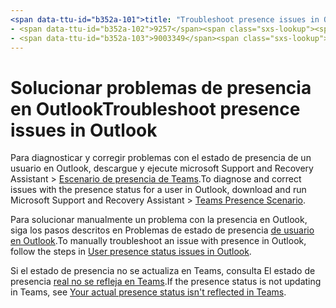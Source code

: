 ```yaml
---
<span data-ttu-id="b352a-101">title: "Troubleshoot presence issues in Outlook" ms.author: pebaum author: pebaum manager: scotv ms.date: 04/8/2021 ms.audience: Admin ms.topic: article ms.service: o365-administration ROBOTS: NOINDEX, NOFOLLOW localization_priority: Priority ms.collection: Adm_O365 ms.custom: (</span><span class="sxs-lookup"><span data-stu-id="b352a-101">title: "Troubleshoot presence issues in Outlook" ms.author: pebaum author: pebaum manager: scotv ms.date: 04/8/2021 ms.audience: Admin ms.topic: article ms.service: o365-administration ROBOTS: NOINDEX, NOFOLLOW localization_priority: Priority ms.collection: Adm_O365 ms.custom: (</span></span>
- <span data-ttu-id="b352a-102">9257</span><span class="sxs-lookup"><span data-stu-id="b352a-102">9257</span></span>
- <span data-ttu-id="b352a-103">9003349</span><span class="sxs-lookup"><span data-stu-id="b352a-103">9003349</span></span>
---
```


# <a name="troubleshoot-presence-issues-in-outlook"></a><span data-ttu-id="b352a-104">Solucionar problemas de presencia en Outlook</span><span class="sxs-lookup"><span data-stu-id="b352a-104">Troubleshoot presence issues in Outlook</span></span>

<span data-ttu-id="b352a-105">Para diagnosticar y corregir problemas con el estado de presencia de un usuario en Outlook, descargue y ejecute microsoft Support and Recovery Assistant > [Escenario de presencia de Teams](https://aka.ms/SaRA-TeamsPresenceScenario).</span><span class="sxs-lookup"><span data-stu-id="b352a-105">To diagnose and correct issues with the presence status for a user in Outlook, download and run Microsoft Support and Recovery Assistant > [Teams Presence Scenario](https://aka.ms/SaRA-TeamsPresenceScenario).</span></span>

<span data-ttu-id="b352a-106">Para solucionar manualmente un problema con la presencia en Outlook, siga los pasos descritos en Problemas de estado de presencia [de usuario en Outlook](https://docs.microsoft.com/microsoftteams/troubleshoot/teams-im-presence/issues-with-presence-in-outlook).</span><span class="sxs-lookup"><span data-stu-id="b352a-106">To manually troubleshoot an issue with presence in Outlook, follow the steps in [User presence status issues in Outlook](https://docs.microsoft.com/microsoftteams/troubleshoot/teams-im-presence/issues-with-presence-in-outlook).</span></span>

<span data-ttu-id="b352a-107">Si el estado de presencia no se actualiza en Teams, consulta El estado de presencia [real no se refleja en Teams](https://docs.microsoft.com/microsoftteams/troubleshoot/teams-im-presence/presence-not-show-actual-status).</span><span class="sxs-lookup"><span data-stu-id="b352a-107">If the presence status is not updating in Teams, see [Your actual presence status isn't reflected in Teams](https://docs.microsoft.com/microsoftteams/troubleshoot/teams-im-presence/presence-not-show-actual-status).</span></span>
